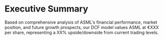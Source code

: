# Executive Summary

Based on comprehensive analysis of ASML's financial performance, market position, and future growth prospects, our DCF model values ASML at €XXX per share, representing a XX% upside/downside from current trading levels.
